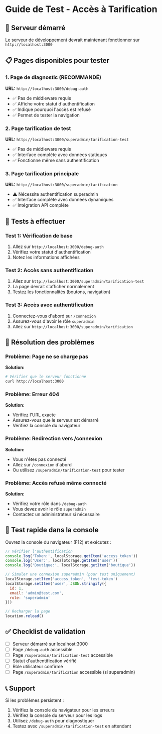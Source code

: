 # Guide de Test - Accès à Tarification

## 🚀 Serveur démarré
Le serveur de développement devrait maintenant fonctionner sur `http://localhost:3000`

## 📋 Pages disponibles pour tester

### 1. Page de diagnostic (RECOMMANDÉ)
**URL:** `http://localhost:3000/debug-auth`
- ✅ Pas de middleware requis
- ✅ Affiche votre statut d'authentification
- ✅ Indique pourquoi l'accès est refusé
- ✅ Permet de tester la navigation

### 2. Page tarification de test
**URL:** `http://localhost:3000/superadmin/tarification-test`
- ✅ Pas de middleware requis
- ✅ Interface complète avec données statiques
- ✅ Fonctionne même sans authentification

### 3. Page tarification principale
**URL:** `http://localhost:3000/superadmin/tarification`
- ⚠️ Nécessite authentification superadmin
- ✅ Interface complète avec données dynamiques
- ✅ Intégration API complète

## 🔧 Tests à effectuer

### Test 1: Vérification de base
1. Allez sur `http://localhost:3000/debug-auth`
2. Vérifiez votre statut d'authentification
3. Notez les informations affichées

### Test 2: Accès sans authentification
1. Allez sur `http://localhost:3000/superadmin/tarification-test`
2. La page devrait s'afficher normalement
3. Testez les fonctionnalités (boutons, navigation)

### Test 3: Accès avec authentification
1. Connectez-vous d'abord sur `/connexion`
2. Assurez-vous d'avoir le rôle `superadmin`
3. Allez sur `http://localhost:3000/superadmin/tarification`

## 🐛 Résolution des problèmes

### Problème: Page ne se charge pas
**Solution:**
```bash
# Vérifier que le serveur fonctionne
curl http://localhost:3000
```

### Problème: Erreur 404
**Solution:**
- Vérifiez l'URL exacte
- Assurez-vous que le serveur est démarré
- Vérifiez la console du navigateur

### Problème: Redirection vers /connexion
**Solution:**
- Vous n'êtes pas connecté
- Allez sur `/connexion` d'abord
- Ou utilisez `/superadmin/tarification-test` pour tester

### Problème: Accès refusé même connecté
**Solution:**
- Vérifiez votre rôle dans `/debug-auth`
- Vous devez avoir le rôle `superadmin`
- Contactez un administrateur si nécessaire

## 📱 Test rapide dans la console

Ouvrez la console du navigateur (F12) et exécutez :

```javascript
// Vérifier l'authentification
console.log('Token:', localStorage.getItem('access_token'))
console.log('User:', localStorage.getItem('user'))
console.log('Boutique:', localStorage.getItem('boutique'))

// Simuler une connexion superadmin (pour test uniquement)
localStorage.setItem('access_token', 'test-token')
localStorage.setItem('user', JSON.stringify({
  id: 1,
  email: 'admin@test.com',
  role: 'superadmin'
}))

// Recharger la page
location.reload()
```

## ✅ Checklist de validation

- [ ] Serveur démarré sur localhost:3000
- [ ] Page `/debug-auth` accessible
- [ ] Page `/superadmin/tarification-test` accessible
- [ ] Statut d'authentification vérifié
- [ ] Rôle utilisateur confirmé
- [ ] Page `/superadmin/tarification` accessible (si superadmin)

## 📞 Support

Si les problèmes persistent :
1. Vérifiez la console du navigateur pour les erreurs
2. Vérifiez la console du serveur pour les logs
3. Utilisez `/debug-auth` pour diagnostiquer
4. Testez avec `/superadmin/tarification-test` en attendant









